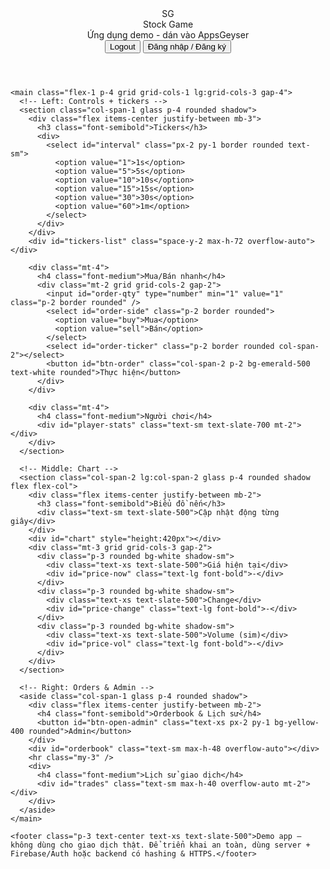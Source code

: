 <!doctype html>
<html lang="vi">
<head>
  <meta charset="utf-8" />
  <meta name="viewport" content="width=device-width,initial-scale=1" />
  <title>Stock Game - Demo</title>
  <script src="https://cdn.tailwindcss.com"></script>
  <!-- Lightweight Charts (TradingView) -->
  <script src="https://unpkg.com/lightweight-charts/dist/lightweight-charts.standalone.production.js"></script>
  <style>
    /* small custom tweaks */
    html,body,#app{height:100%}
    .glass{backdrop-filter: blur(6px); background: rgba(255,255,255,0.6)}
  </style>
</head>
<body class="bg-slate-100 font-sans" >
  <div id="app" class="min-h-screen flex flex-col">
    <header class="p-4 bg-white/80 shadow sticky top-0 z-20 flex items-center justify-between">
      <div class="flex items-center gap-3">
        <div class="w-10 h-10 rounded bg-gradient-to-br from-indigo-500 to-pink-500 flex items-center justify-center text-white font-bold">SG</div>
        <div>
          <div class="text-lg font-semibold">Stock Game</div>
          <div class="text-sm text-slate-500">Ứng dụng demo - dán vào AppsGeyser</div>
        </div>
      </div>
      <div class="flex items-center gap-4">
        <div id="welcome" class="text-sm text-slate-600"></div>
        <button id="btn-logout" class="hidden px-3 py-1 rounded bg-rose-500 text-white text-sm">Logout</button>
        <button id="btn-show-auth" class="px-3 py-1 rounded bg-indigo-600 text-white text-sm">Đăng nhập / Đăng ký</button>
      </div>
    </header>

    <main class="flex-1 p-4 grid grid-cols-1 lg:grid-cols-3 gap-4">
      <!-- Left: Controls + tickers -->
      <section class="col-span-1 glass p-4 rounded shadow">
        <div class="flex items-center justify-between mb-3">
          <h3 class="font-semibold">Tickers</h3>
          <div>
            <select id="interval" class="px-2 py-1 border rounded text-sm">
              <option value="1">1s</option>
              <option value="5">5s</option>
              <option value="10">10s</option>
              <option value="15">15s</option>
              <option value="30">30s</option>
              <option value="60">1m</option>
            </select>
          </div>
        </div>
        <div id="tickers-list" class="space-y-2 max-h-72 overflow-auto"></div>

        <div class="mt-4">
          <h4 class="font-medium">Mua/Bán nhanh</h4>
          <div class="mt-2 grid grid-cols-2 gap-2">
            <input id="order-qty" type="number" min="1" value="1" class="p-2 border rounded" />
            <select id="order-side" class="p-2 border rounded">
              <option value="buy">Mua</option>
              <option value="sell">Bán</option>
            </select>
            <select id="order-ticker" class="p-2 border rounded col-span-2"></select>
            <button id="btn-order" class="col-span-2 p-2 bg-emerald-500 text-white rounded">Thực hiện</button>
          </div>
        </div>

        <div class="mt-4">
          <h4 class="font-medium">Người chơi</h4>
          <div id="player-stats" class="text-sm text-slate-700 mt-2"></div>
        </div>
      </section>

      <!-- Middle: Chart -->
      <section class="col-span-2 lg:col-span-2 glass p-4 rounded shadow flex flex-col">
        <div class="flex items-center justify-between mb-2">
          <h3 class="font-semibold">Biểu đồ nến</h3>
          <div class="text-sm text-slate-500">Cập nhật động từng giây</div>
        </div>
        <div id="chart" style="height:420px"></div>
        <div class="mt-3 grid grid-cols-3 gap-2">
          <div class="p-3 rounded bg-white shadow-sm">
            <div class="text-xs text-slate-500">Giá hiện tại</div>
            <div id="price-now" class="text-lg font-bold">-</div>
          </div>
          <div class="p-3 rounded bg-white shadow-sm">
            <div class="text-xs text-slate-500">Change</div>
            <div id="price-change" class="text-lg font-bold">-</div>
          </div>
          <div class="p-3 rounded bg-white shadow-sm">
            <div class="text-xs text-slate-500">Volume (sim)</div>
            <div id="price-vol" class="text-lg font-bold">-</div>
          </div>
        </div>
      </section>

      <!-- Right: Orders & Admin -->
      <aside class="col-span-1 glass p-4 rounded shadow">
        <div class="flex items-center justify-between mb-2">
          <h4 class="font-semibold">Orderbook & Lịch sử</h4>
          <button id="btn-open-admin" class="text-xs px-2 py-1 bg-yellow-400 rounded">Admin</button>
        </div>
        <div id="orderbook" class="text-sm max-h-48 overflow-auto"></div>
        <hr class="my-3" />
        <div>
          <h4 class="font-medium">Lịch sử giao dịch</h4>
          <div id="trades" class="text-sm max-h-40 overflow-auto mt-2"></div>
        </div>
      </aside>
    </main>

    <footer class="p-3 text-center text-xs text-slate-500">Demo app — không dùng cho giao dịch thật. Để triển khai an toàn, dùng server + Firebase/Auth hoặc backend có hashing & HTTPS.</footer>
  </div>

  <!-- Auth Modal -->
  <div id="auth-modal" class="fixed inset-0 hidden items-center justify-center bg-black/40 z-50">
    <div class="bg-white rounded p-4 w-full max-w-md">
      <div class="flex justify-between items-center mb-3">
        <h3 class="font-semibold">Đăng nhập / Đăng ký</h3>
        <button id="close-auth" class="text-slate-500">✕</button>
      </div>
      <div class="grid grid-cols-2 gap-3">
        <div>
          <h4 class="font-medium mb-2">Đăng nhập</h4>
          <input id="login-user" placeholder="Username" class="w-full p-2 border rounded mb-2" />
          <input id="login-pass" placeholder="Password" type="password" class="w-full p-2 border rounded mb-2" />
          <button id="btn-login-local" class="w-full p-2 bg-indigo-600 text-white rounded">Login</button>
        </div>
        <div>
          <h4 class="font-medium mb-2">Đăng ký</h4>
          <input id="reg-user" placeholder="Username" class="w-full p-2 border rounded mb-2" />
          <input id="reg-pass" placeholder="Password" type="password" class="w-full p-2 border rounded mb-2" />
          <button id="btn-register" class="w-full p-2 bg-emerald-500 text-white rounded">Register</button>
        </div>
      </div>
    </div>
  </div>

  <!-- Admin Modal -->
  <div id="admin-modal" class="fixed inset-0 hidden items-center justify-center bg-black/40 z-50">
    <div class="bg-white rounded p-4 w-full max-w-2xl">
      <div class="flex justify-between items-center mb-3">
        <h3 class="font-semibold">Admin Dashboard</h3>
        <button id="close-admin" class="text-slate-500">✕</button>
      </div>
      <div class="grid grid-cols-2 gap-4">
        <div>
          <h4 class="font-medium">Quản lý người dùng</h4>
          <div id="admin-users" class="max-h-48 overflow-auto text-sm mt-2"></div>
        </div>
        <div>
          <h4 class="font-medium">Quản lý tickers</h4>
          <div class="flex gap-2">
            <input id="admin-ticker-name" placeholder="Mã VD: ABC" class="p-2 border rounded w-1/2" />
            <input id="admin-ticker-price" placeholder="Start" type="number" class="p-2 border rounded w-1/2" />
          </div>
          <div class="mt-2 flex gap-2">
            <button id="btn-add-ticker" class="px-3 py-1 bg-indigo-600 text-white rounded">Thêm</button>
            <button id="btn-reset-db" class="px-3 py-1 bg-rose-500 text-white rounded">Reset</button>
          </div>
          <div class="text-xs text-slate-500 mt-2">Admin mặc định: username <code>admin</code>, password <code>admin123</code>. Đổi ngay trong bảng Users.</div>
        </div>
      </div>
    </div>
  </div>

  <script>
  // ---------- Simple client-only stock game (single-file) ----------
  // WARNING: This is a frontend-only demo. For real security and persistence,
  // build a backend (Node/FastAPI) with HTTPS and server-side password hashing.

  // Utilities - hashing password via WebCrypto
  async function hashPassword(pw){
    const enc = new TextEncoder();
    const data = enc.encode(pw);
    const hash = await crypto.subtle.digest('SHA-256', data);
    return Array.from(new Uint8Array(hash)).map(b=>b.toString(16).padStart(2,'0')).join('');
  }

  // Local DB helpers
  function loadDB(){
    const json = localStorage.getItem('stockgame-db');
    if(json) return JSON.parse(json);
    const db = {
      users: [],
      tickers: [],
      trades: [],
      orders: [],
      settings: {interval:1}
    };
    // seed admin
    db.users.push({username:'admin', passwordHash:null, cash:100000, isAdmin:true});
    // we'll set admin password hash on first run
    localStorage.setItem('stockgame-db', JSON.stringify(db));
    return db;
  }
  async function ensureAdminPassword(db){
    if(!db.users.find(u=>u.username==='admin').passwordHash){
      const h = await hashPassword('admin123');
      db.users = db.users.map(u=> u.username==='admin'?{...u,passwordHash:h}:u);
      saveDB(db);
    }
  }
  function saveDB(db){ localStorage.setItem('stockgame-db', JSON.stringify(db)); }

  // Simulated market engine
  const db = loadDB();
  let chart = null;
  let series = null;
  let currentTicker = null;
  let candleMap = {}; // ticker -> array of candles
  let players = {}; // username -> user summary cached

  // seed some tickers if empty
  if(db.tickers.length===0){
    db.tickers = [
      {code:'AAPL', price:175, vol:1000, volatility:0.6},
      {code:'MSFT', price:340, vol:800, volatility:0.5},
      {code:'TSLA', price:240, vol:1200, volatility:1.2},
      {code:'VNDS', price:15, vol:2000, volatility:2.5}
    ];
    saveDB(db);
  }

  // UI elements
  const el = id=>document.getElementById(id);
  const intervalSelect = el('interval');
  const tickersList = el('tickers-list');
  const orderTicker = el('order-ticker');
  const priceNow = el('price-now');
  const priceChange = el('price-change');
  const priceVol = el('price-vol');
  const tradesDiv = el('trades');
  const orderbookDiv = el('orderbook');
  const playerStats = el('player-stats');

  // Auth UI
  const authModal = el('auth-modal');
  const adminModal = el('admin-modal');
  const btnShowAuth = el('btn-show-auth');
  const btnLogout = el('btn-logout');
  const welcome = el('welcome');

  let currentUser = null;

  // initialize chart
  function initChart(){
    const chartEl = document.getElementById('chart');
    chartEl.innerHTML = '';
    chart = LightweightCharts.createChart(chartEl, {layout:{textColor:'#222',background:'#ffffff'}, rightPriceScale:{visible:true}});
    series = chart.addCandlestickSeries();
  }

  function renderTickers(){
    tickersList.innerHTML = '';
    orderTicker.innerHTML = '';
    db.tickers.forEach(t=>{
      const div = document.createElement('div');
      div.className = 'flex items-center justify-between p-2 bg-white rounded shadow-sm';
      div.innerHTML = `
        <div>
          <div class="font-medium">${t.code}</div>
          <div class="text-sm text-slate-500">${t.price.toFixed(2)} • vol ${t.vol}</div>
        </div>
        <div class="flex gap-2">
          <button class="px-2 py-1 text-xs bg-slate-100 rounded select-ticker" data-code="${t.code}">Xem</button>
        </div>
      `;
      tickersList.appendChild(div);

      const opt = document.createElement('option'); opt.value = t.code; opt.textContent = t.code; orderTicker.appendChild(opt);
    });

    document.querySelectorAll('.select-ticker').forEach(b=>b.addEventListener('click',()=>{
      selectTicker(b.dataset.code);
    }));
  }

  function selectTicker(code){
    currentTicker = db.tickers.find(x=>x.code===code);
    // prepare candle data if not existing
    if(!candleMap[code]) candleMap[code] = generateInitialCandles(currentTicker);
    series.setData(candleMap[code]);
    updateOverview();
  }

  function generateInitialCandles(t){
    const now = Math.floor(Date.now()/1000);
    const out = [];
    let price = t.price;
    let vol = t.vol;
    for(let i=60;i>0;i--){
      const ts = (now - i);
      const open = price;
      const close = Math.max(0.01, price * (1 + (Math.random()-0.5)*t.volatility/100));
      const high = Math.max(open, close) * (1 + Math.random()*0.002);
      const low = Math.min(open, close) * (1 - Math.random()*0.002);
      out.push({time:ts, open:open, high:high, low:low, close:close});
      price = close;
    }
    return out;
  }

  // market tick - called every second
  function marketTick(){
    const iv = Number(intervalSelect.value);
    // update each ticker price a bit
    db.tickers.forEach(t=>{
      // simple random walk
      const changePct = (Math.random()-0.5) * t.volatility/100;
      t.price = Math.max(0.01, t.price*(1+changePct));
      t.vol = Math.max(1, Math.round(t.vol*(1 + (Math.random()-0.5)*0.05)));
      // push a new raw tick into candleMap (we collapse client-side by second/min)
      const now = Math.floor(Date.now()/1000);
      if(!candleMap[t.code]) candleMap[t.code] = generateInitialCandles(t);
      const arr = candleMap[t.code];
      const last = arr[arr.length-1];
      // if last.time == now then update it
      if(last && last.time === now){
        // expand
        last.close = t.price;
        last.high = Math.max(last.high,t.price);
        last.low = Math.min(last.low,t.price);
      } else {
        arr.push({time:now, open:last?last.close:t.price, high:t.price, low:t.price, close:t.price});
        // keep length
        if(arr.length>500) arr.shift();
      }
    });

    // refresh UI for currentTicker
    if(currentTicker){
      const arr = candleMap[currentTicker.code];
      // to emulate candle interval (1s/5s/...) we will downsample
      const candleData = downsampleCandles(arr, Number(intervalSelect.value));
      series.setData(candleData);
      const last = candleData[candleData.length-1];
      priceNow.textContent = last.close.toFixed(2);
      const first = candleData[0];
      priceChange.textContent = ((last.close - candleData[0].open)/candleData[0].open*100).toFixed(2)+'%';
      priceVol.textContent = currentTicker.vol;
    }

    renderPlayers();
    renderOrderbook();
  }

  function downsampleCandles(arr, seconds){
    // group by floor(time/seconds)
    const map = new Map();
    arr.forEach(c=>{
      const k = Math.floor(c.time/seconds)*seconds;
      if(!map.has(k)) map.set(k, {time:k, open:c.open, high:c.high, low:c.low, close:c.close});
      else{
        const o = map.get(k);
        o.high = Math.max(o.high, c.high);
        o.low = Math.min(o.low, c.low);
        o.close = c.close;
      }
    });
    return Array.from(map.values()).slice(-200);
  }

  // Orders & trades (very simple immediate execution)
  function placeOrder(username, ticker, side, qty){
    const user = db.users.find(u=>u.username===username);
    if(!user) return false;
    const t = db.tickers.find(x=>x.code===ticker);
    if(!t) return false;
    const price = t.price;
    if(side==='buy'){
      const cost = price*qty;
      if(user.cash < cost) return false;
      user.cash -= cost;
      user.holdings = user.holdings || {};
      user.holdings[ticker] = (user.holdings[ticker]||0) + qty;
    } else {
      user.holdings = user.holdings || {};
      const have = user.holdings[ticker]||0;
      if(have < qty) return false;
      user.holdings[ticker] = have - qty;
      user.cash += price*qty;
    }
    db.trades.unshift({time:Date.now(),user:username,ticker,side,qty,price});
    if(db.trades.length>200) db.trades.pop();
    saveDB(db);
    return true;
  }

  // UI render players
  function renderPlayers(){
    const rows = db.users.map(u=>{
      const totalHold = Object.entries(u.holdings||{}).reduce((s,[k,q])=>{
        const t = db.tickers.find(x=>x.code===k); return s + (t? t.price*q:0);
      },0);
      return `<div class=\"p-2 bg-white rounded my-1\"><div class=\"flex justify-between\"><div><b>${u.username}</b> ${u.isAdmin?'<span class=\"text-xs text-yellow-600\">(ADMIN)</span>':''}</div><div>${(u.cash+totalHold).toFixed(2)} USD</div></div></div>`;
    }).join('');
    playerStats.innerHTML = rows;
  }

  function renderOrderbook(){
    orderbookDiv.innerHTML = db.tickers.map(t=>`<div class=\"p-2 bg-white rounded my-1\"><div class=\"flex justify-between\"><div>${t.code}</div><div>${t.price.toFixed(2)}</div></div></div>`).join('');
    tradesDiv.innerHTML = db.trades.map(tr=>`<div class=\"p-1 text-xs\">${new Date(tr.time).toLocaleTimeString()} - ${tr.user} ${tr.side} ${tr.qty} ${tr.ticker} @ ${tr.price.toFixed(2)}</div>`).join('');
  }

  // Auth logic
  async function registerUser(username,password){
    if(db.users.find(u=>u.username===username)) return {ok:false,msg:'Username tồn tại'};
    const h = await hashPassword(password);
    db.users.push({username,passwordHash:h,cash:10000,holdings:{},isAdmin:false});
    saveDB(db);
    return {ok:true};
  }
  async function loginUser(username,password){
    const user = db.users.find(u=>u.username===username);
    if(!user) return {ok:false,msg:'Không tìm thấy user'};
    const h = await hashPassword(password);
    if(h !== user.passwordHash) return {ok:false,msg:'Sai mật khẩu'};
    currentUser = user;
    el('btn-logout').classList.remove('hidden');
    el('btn-show-auth').classList.add('hidden');
    welcome.textContent = 'Xin chào, '+currentUser.username;
    return {ok:true};
  }

  // Admin functions
  function listAdminUsers(){
    return db.users.map(u=>`<div class=\"p-2 bg-slate-50 rounded my-1 flex justify-between items-center\"><div><b>${u.username}</b> - ${u.cash} USD ${u.isAdmin?'<span class=\"text-xs text-yellow-600\">(ADMIN)</span>':''}</div><div><button data-user=\"${u.username}\" class=\"btn-set-admin text-xs px-2 py-1 bg-slate-200 rounded\">Toggle Admin</button> <button data-user=\"${u.username}\" class=\"btn-del-user text-xs px-2 py-1 bg-rose-200 rounded\">Xóa</button></div></div>`).join('');
  }

  function bindAdminActions(){
    document.querySelectorAll('.btn-set-admin').forEach(btn=>btn.addEventListener('click',e=>{
      const u = e.currentTarget.dataset.user;
      const user = db.users.find(x=>x.username===u);
      user.isAdmin = !user.isAdmin; saveDB(db); renderAdminUsers();
    }));
    document.querySelectorAll('.btn-del-user').forEach(btn=>btn.addEventListener('click',e=>{
      const u = e.currentTarget.dataset.user;
      if(u==='admin'){ alert('Không xóa admin mặc định'); return; }
      const idx = db.users.findIndex(x=>x.username===u); if(idx>=0) db.users.splice(idx,1); saveDB(db); renderAdminUsers();
    }));
  }

  function renderAdminUsers(){
    el('admin-users').innerHTML = listAdminUsers(); bindAdminActions();
  }

  // UI events
  el('btn-order').addEventListener('click',()=>{
    if(!currentUser){ alert('Vui lòng đăng nhập'); return; }
    const qty = Number(el('order-qty').value)||1;
    const ticker = el('order-ticker').value;
    const side = el('order-side').value;
    const ok = placeOrder(currentUser.username,ticker,side,qty);
    if(!ok) alert('Giao dịch thất bại (kiểm tra vốn / số lượng)'); else alert('Giao dịch thành công');
  });

  // Auth modal toggles
  btnShowAuth.addEventListener('click',()=>{ authModal.classList.remove('hidden'); authModal.style.display='flex'; });
  el('close-auth').addEventListener('click',()=>{ authModal.classList.add('hidden'); authModal.style.display='none'; });
  el('btn-login-local').addEventListener('click', async ()=>{
    const u = el('login-user').value.trim(); const p = el('login-pass').value;
    const r = await loginUser(u,p);
    if(!r.ok) alert(r.msg); else { authModal.classList.add('hidden'); authModal.style.display='none'; renderPlayers(); }
  });
  el('btn-register').addEventListener('click', async ()=>{
    const u = el('reg-user').value.trim(); const p = el('reg-pass').value;
    if(!u||!p){ alert('Điền đủ thông tin'); return; }
    const r = await registerUser(u,p);
    if(!r.ok) alert(r.msg); else { alert('Đăng ký thành công. Bạn đã có: 10,000 USD'); }
  });
  el('btn-logout').addEventListener('click',()=>{ currentUser=null; el('btn-logout').classList.add('hidden'); el('btn-show-auth').classList.remove('hidden'); welcome.textContent=''; });

  // Admin modal
  el('btn-open-admin').addEventListener('click',()=>{
    // require admin
    if(!currentUser || !currentUser.isAdmin){ alert('Chỉ admin mới vào được'); return; }
    adminModal.classList.remove('hidden'); adminModal.style.display='flex'; renderAdminUsers();
  });
  el('close-admin').addEventListener('click',()=>{ adminModal.classList.add('hidden'); adminModal.style.display='none'; });
  el('btn-add-ticker').addEventListener('click',()=>{
    const code = el('admin-ticker-name').value.trim().toUpperCase();
    const start = Number(el('admin-ticker-price').value)||1;
    if(!code) return alert('Nhập mã');
    db.tickers.push({code, price:start, vol:500, volatility:1.0}); saveDB(db); renderTickers(); renderAdminUsers();
  });
  el('btn-reset-db').addEventListener('click',()=>{
    if(!confirm('Reset toàn bộ DB local?')) return;
    localStorage.removeItem('stockgame-db'); location.reload();
  });

  // Admin shortcut: auto-login admin (user asked "admin đăng nhập luôn")
  (async ()=>{
    await ensureAdminPassword(db);
    // auto-login admin so owner can manage immediately
    const adminUser = db.users.find(u=>u.username==='admin');
    currentUser = adminUser;
    welcome.textContent = 'Xin chào, admin';
    el('btn-logout').classList.remove('hidden');
    el('btn-show-auth').classList.add('hidden');
  })();

  // initialize
  initChart(); renderTickers(); selectTicker(db.tickers[0].code);
  renderPlayers(); renderOrderbook();
  setInterval(marketTick, 1000);

  // provide basic keyboard shortcuts for demo
  window.addEventListener('keydown', (e)=>{
    if(e.key==='/' && !authModal.classList.contains('hidden')){ el('login-user').focus(); }
  });

  </script>
</body>
</html>
